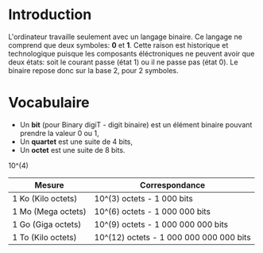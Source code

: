 <!-- TITLE: Systemes De Numeration -->
<!-- SUBTITLE: A quick summary of Systemes De Numeration -->

# Introduction
L'ordinateur travaille seulement avec un langage binaire. Ce langage ne comprend que deux symboles: **0** et **1**. Cette raison est historique et technologique puisque les composants éléctroniques ne peuvent avoir que deux états: soit le courant passe (état 1) ou il ne passe pas (état 0).
Le binaire repose donc sur la base 2, pour 2 symboles.

# Vocabulaire
* Un **bit** (pour Binary digiT - digit binaire) est un élément binaire pouvant prendre la valeur 0 ou 1,
* Un **quartet** est une suite de 4 bits,
* Un **octet** est une suite de 8 bits.

10^(4)

|Mesure|Correspondance|
|--------|------------------|
| 1 Ko (Kilo octets) | 10^(3) octets - 1 000 bits |
| 1 Mo (Mega octets) | 10^(6) octets - 1 000 000 bits |
| 1 Go (Giga octets) | 10^(9) octets - 1 000 000 000 bits |
| 1 To (Kilo octets) | 10^(12) octets - 1 000 000 000 000 bits |